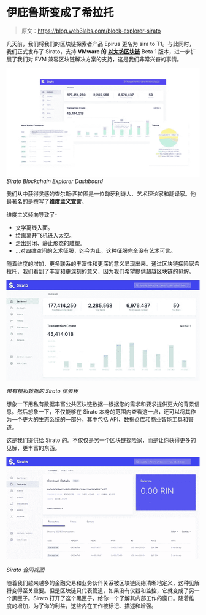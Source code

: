 # 伊庇鲁斯变成了希拉托

> 原文：<https://blog.web3labs.com/block-explorer-sirato>

几天前，我们将我们的区块链探索者产品 Epirus 更名为 sira to T1。与此同时，我们正式发布了 Sirato，支持 **VMware 的** [](https://substack.com/redirect/46286ac9-f476-4ee8-ad97-af03792f8d5e?j=eyJ1IjoiMWl6dnAifQ.8SC2erHCwYgQ5na9nA2pPu47QWRkrtQAgbn3NtJxvz4)[**以太坊区块链**](https://octo.vmware.com/vmware-blockchain-v1-8/) Beta 1 版本，进一步扩展了我们对 EVM 兼容区块链解决方案的支持，这是我们非常兴奋的事情。

![Sirato Blockchain explorer](img/18c59263b1f1e0a5fe6fd719e4a5f80d.png)*Sirato Blockchain Explorer Dashboard*

我们从中获得灵感的查尔斯·西拉图是一位匈牙利诗人、艺术理论家和翻译家。他最著名的是撰写了**维度主义宣言**。

维度主义倾向导致了-

*   文学离线入面。
*   绘画离开飞机进入太空。
*   走出封闭、静止形态的雕塑。
*   …对四维空间的艺术征服，迄今为止，这种征服完全没有艺术可言。

随着维度的增加，更多联系的丰富性和更深的意义显现出来。通过区块链探险家希拉托，我们看到了丰富和更深刻的意义，因为我们希望提供超越区块链的见解。

![Sirato sample dashboard](img/4d835cafde92a9069983cec46e8f036d.png)

*带有模拟数据的 Sirato 仪表板*

想象一下用私有数据丰富公共区块链数据—根据您的需求和要求提供更大的背景信息。然后想象一下，不仅能够在 Sirato 本身的范围内查看这一点，还可以将其作为一个更大的生态系统的一部分，其中包括 API、数据仓库和商业智能工具和管道。

这是我们提供给 Sirato 的。不仅仅是另一个区块链探险家，而是让你获得更多的见解，更丰富的东西。

![Sirato contracts view](img/c7cc173cc3366554372caed95bb77329.png)

*Sirato 合同视图*

随着我们越来越多的金融交易和业务伙伴关系被区块链网络清晰地定义，这种见解将变得至关重要。但是区块链只代表管道，如果没有仪器和监控，它就变成了另一个黑匣子。Sirato 打开了这个黑匣子，给你一个了解其内部工作的窗口。随着维度的增加，为了你的利益，这些内在工作被标记、描述和增强。